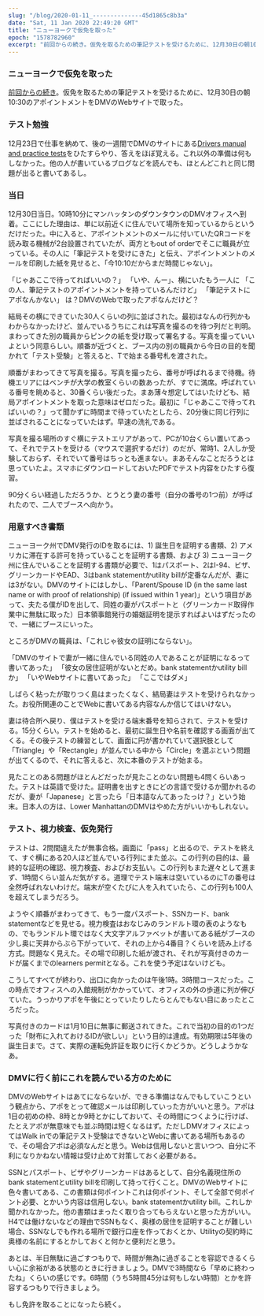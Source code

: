 ```yaml
---
slug: "/blog/2020-01-11_--------------45d1865c8b3a"
date: "Sat, 11 Jan 2020 22:49:20 GMT"
title: "ニューヨークで仮免を取った"
epoch: "1578782960"
excerpt: "前回からの続き。仮免を取るための筆記テストを受けるために、12月30日の朝10:30のアポイントメントをDMVのWebサイトで取った。"
---
```


### ニューヨークで仮免を取った

[前回からの続き](/blog/2019-12-29_-------------------e3f6436b0b67)。仮免を取るための筆記テストを受けるために、12月30日の朝10:30のアポイントメントをDMVのWebサイトで取った。

### テスト勉強

12月23日で仕事を納めて、後の一週間でDMVのサイトにある[Drivers manual and practice tests](https://dmv.ny.gov/driver-license/drivers-manual-practice-tests)をひたすらやり、答えをほぼ覚える。これ以外の準備は何もしなかった。他の人が書いているブログなどを読んでも、ほとんどこれと同じ問題が出ると書いてあるし。

### 当日

12月30日当日。10時10分にマンハッタンのダウンタウンのDMVオフィスへ到着。ここにした理由は、単に以前近くに住んでいて場所を知っているからというだけだった。中に入ると、アポイントメントのメールに付いていたQRコードを読み取る機械が2台設置されていたが、両方ともout of orderでそこに職員が立っている。その人に「筆記テストを受けにきた」と伝え、アポイントメントのメールを印刷した紙を見せると、「今10:10だからまだ時間じゃない」。

「じゃあここで待ってればいいの？」
「いや、んー」、横にいたもう一人に
「この人、筆記テストのアポイントメントを持っているんだけど」
「筆記テストにアポなんかない」
は？DMVのWebで取ったアポなんだけど？

結局その横にできていた30人くらいの列に並ばされた。最初はなんの行列かもわからなかったけど、並んでいるうちにこれは写真を撮るのを待つ列だと判明。まわってきた別の職員からピンクの紙を受け取って署名する。写真を撮っていいよという同意らしい。順番が近づくと、ブース内の別の職員から今日の目的を聞かれて「テスト受験」と答えると、Tで始まる番号札を渡された。

順番がまわってきて写真を撮る。写真を撮ったら、番号が呼ばれるまで待機。待機エリアにはベンチが大学の教室くらいの数あったが、すでに満席。呼ばれている番号を眺めると、30番くらい後だった。まあ薄々想定してはいたけども、結局アポイントメントを取った意味はゼロだった。最初に「じゃあここで待ってればいいの？」って聞かずに時間まで待っていたとしたら、20分後に同じ行列に並ばされることになっていたはず。早速の洗礼である。

写真を撮る場所のすぐ横にテストエリアがあって、PCが10台くらい置いてあって、それでテストを受ける（マウスで選択するだけ）のだが、常時1、2人しか受験しておらず、それでいて番号はちっとも進まない。まあそんなことだろうとは思っていたよ。スマホにダウンロードしておいたPDFでテスト内容をひたすら復習。

90分くらい経過しただろうか、とうとう妻の番号（自分の番号の1つ前）が呼ばれたので、二人でブースへ向かう。

### 用意すべき書類

ニューヨーク州でDMV発行のIDを取るには、1) 誕生日を証明する書類、2) アメリカに滞在する許可を持っていることを証明する書類、および 3) ニューヨーク州に住んでいることを証明する書類が必要で、1はパスポート、2はI-94、ビザ、グリーンカードやEAD、3はbank statementかutility billが定番なんだが、妻には3がない。DMVのサイトにはしかし、「Parent/Spouse ID (in the same last name or with proof of relationship) (if issued within 1 year)」という項目があって、夫たる僕がIDを出して、同姓の妻がパスポートと（グリーンカード取得作業中に無駄に取った）日本領事館発行の婚姻証明を提示すればよいはずだったので、一緒にブースにいった。

ところがDMVの職員は、「これじゃ彼女の証明にならない」。

「DMVのサイトで妻が一緒に住んでいる同姓の人であることが証明になるって書いてあった」
「彼女の居住証明がないとだめ。bank statementかutility billか」
「いやWebサイトに書いてあった」
「ここではダメ」

しばらく粘ったが取りつく島はまったくなく、結局妻はテストを受けられなかった。お役所関連のことでWebに書いてある内容なんか信じてはいけない。

妻は待合所へ戻り、僕はテストを受ける端末番号を知らされて、テストを受ける。15分くらい。テストを始めると、最初に誕生日や名前を確認する画面が出てくる。その後テストの練習として、画面に円が書かれていて選択肢として「Triangle」や「Rectangle」が並んでいる中から「Circle」を選ぶという問題が出てくるので、それに答えると、次に本番のテストが始まる。

見たことのある問題がほとんどだったが見たことのない問題も4問くらいあった。テストは英語で受けた。証明書を出すときにどの言語で受けるか聞かれるのだが、妻が「Japanese」と言ったら「日本語なんてあったっけ？」という始末。日本人の方は、Lower ManhattanのDMVはやめた方がいいかもしれない。

### テスト、視力検査、仮免発行

テストは、2問間違えたが無事合格。画面に「pass」と出るので、テストを終えて、すぐ横にある20人ほど並んでいる行列にまた並ぶ。この行列の目的は、最終的な証明の確認、視力検査、およびお支払い。この行列もまた遅々として進まず、1時間くらい並んだ気がする。道理でテスト端末は空いているのにTの番号は全然呼ばれないわけだ。端末が空くたびに人を入れていたら、この行列も100人を超えてしまうだろう。

ようやく順番がまわってきて、もう一度パスポート、SSNカード、bank statementなどを見せる。視力検査はおなじみのランドルト環の表のようなもの、でもランドルト環ではなく大文字アルファベットが書いてある紙がブースの少し奥に天井からぶら下がっていて、それの上から4番目？くらいを読み上げる方式。問題なく見えた。その場で印刷した紙が渡され、それが写真付きのカードが届くまでのlearners permitとなる。これを使う予定はないけども。

こうしてすべてが終わり、出口に向かったのは午後1時。3時間コースだった。この時点でオフィスへの入館規制がかかっていて、オフィスの外の歩道に列が伸びていた。うっかりアポを午後にとっていたりしたらとんでもない目にあったところだった。

写真付きのカードは1月10日に無事に郵送されてきた。これで当初の目的の1つだった「財布に入れておけるIDが欲しい」という目的は達成。有効期限は5年後の誕生日まで。さて、実際の運転免許証を取りに行くかどうか。どうしようかなあ。

### DMVに行く前にこれを読んでいる方のために

DMVのWebサイトはあてにならないが、できる準備はなんでもしていこうという観点から、アポをとって確認メールは印刷していった方がいいと思う。アポは1日の初めの枠、8時とか9時とかにしておいて、その時間につくように行けば、たとえアポが無意味でも並ぶ時間は短くなるはず。ただしDMVオフィスによってはWalk inでの筆記テスト受験はできないとWebに書いてある場所もあるので、その場合アポは必須なんだと思う。Webは信用しないと言いつつ、自分に不利になりかねない情報は受け止めて対策しておく必要がある。

SSNとパスポート、ビザやグリーンカードはあるとして、自分名義現住所のbank statementとutility billを印刷して持って行くこと。DMVのWebサイトに色々書いてある、この書類は何ポイントこれは何ポイント、そして全部で何ポイント必要、とかいう内容は信用しない。bank statementかutility bill。これしか聞かれなかった。他の書類はまったく取り合ってもらえないと思った方がいい。H4では働けないなどの理由でSSNもなく、奥様の居住を証明することが難しい場合、SSNなしでも作れる場所で銀行口座を作っておくとか、Utilityの契約時に奥様の名前にするとかしておくと何かと便利だと思う。

あとは、半日無駄に過ごすつもりで、時間が無為に過ぎることを容認できるくらい心に余裕がある状態のときに行きましょう。DMVで3時間なら「早めに終わったね」くらいの感じです。6時間（うち5時間45分は何もしない時間）とかを許容するつもりで行きましょう。

もし免許を取ることになったら続く。

